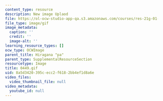 ```yaml
---
content_type: resource
description: New image Uplaod
file: https://ol-ocw-studio-app-qa.s3.amazonaws.com/courses/res-21g-01-kana-spring-2010/8a5d3420395cecc2f6182bb4ef1d8a6e_0449.gif
file_type: image/gif
image_metadata:
  caption: ''
  credit: ''
  image-alt: ''
learning_resource_types: []
ocw_type: OCWImage
parent_title: Hiragana "pa"
parent_type: SupplementalResourceSection
resourcetype: Image
title: 0449.gif
uid: 8a5d3420-395c-ecc2-f618-2bb4ef1d8a6e
video_files:
  video_thumbnail_file: null
video_metadata:
  youtube_id: null
---
```

